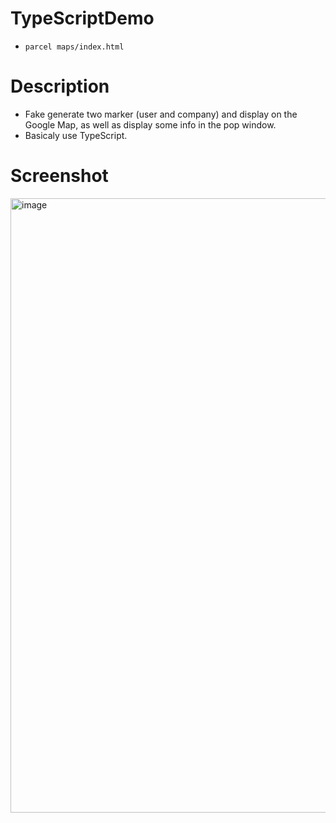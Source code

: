 # TypeScriptDemo

- `parcel maps/index.html`

# Description

- Fake generate two marker (user and company) and display on the Google Map, as well as display some info in the pop window.
- Basicaly use TypeScript.

# Screenshot

<img width="983" alt="image" src="https://user-images.githubusercontent.com/38137877/158040333-0f113735-3f10-4c70-8958-4b97962eb644.png">
